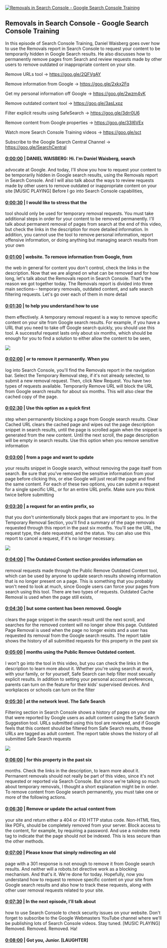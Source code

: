 [![Removals in Search Console - Google Search Console Training](https://i.ytimg.com/vi/h223mCgbmf4/maxresdefault.jpg)](https://www.youtube.com/watch?v=h223mCgbmf4)

## Removals in Search Console - Google Search Console Training

In this episode of Search Console Training, Daniel Waisberg goes over how to use the Removals report in Search Console to request your content to be temporarily hidden in Google Search results. He also discusses how to permanently remove pages from Search and review requests made by other users to remove outdated or inappropriate content on your site.



Remove URLs tool → https://goo.gle/2QFVgAY 

Remove information from Google → https://goo.gle/2xkx2Fq 

Get my personal information off Google → https://goo.gle/2wzm4vK 

Remove outdated content tool → https://goo.gle/3asLxpz 

Filter explicit results using SafeSearch → https://goo.gle/3drr0U6 

Remove content from Google properties → https://goo.gle/33I6VEx 



Watch more Search Console Training videos → https://goo.gle/sct   

Subscribe to the Google Search Central Channel → https://goo.gle/SearchCentral



#### [0:00:00](https://www.youtube.com/watch?v=h223mCgbmf4&t=0) |  DANIEL WAISBERG: Hi. I'm Daniel Waisberg, search

advocate at Google. And today, I'll show you how to request your content to be temporarily hidden in Google search results, using the Removals report in Search Console. And I will also talk about the ways to review requests made by other users to remove outdated or inappropriate content on your site [MUSIC PLAYING] Before I go into Search Console capabilities,  

#### [0:00:30](https://www.youtube.com/watch?v=h223mCgbmf4&t=30) |  I would like to stress that the

tool should only be used for temporary removal requests. You must take additional steps in order for your content to be removed permanently. I'll talk about permanent removal of pages from search at the end of this video, but check the links in the description for more detailed information. In addition, you cannot use the tool to remove personal information, report offensive information, or doing anything but managing search results from your own  

#### [0:01:00](https://www.youtube.com/watch?v=h223mCgbmf4&t=60) |  website. To remove information from Google, from

the web in general for content you don't control, check the links in the description. Now that we are aligned on what can be removed and for how long, let's talk about the Removals report in Search Console. That's the reason we got together today. The Removals report is divided into three main sections-- temporary removals, outdated content, and safe search filtering requests. Let's go over each of them in more detail  

#### [0:01:30](https://www.youtube.com/watch?v=h223mCgbmf4&t=90) |  to help you understand how to use

them effectively. A temporary removal request is a way to remove specific content on your site from Google search results. For example, if you have a URL that you need to take off Google search quickly, you should use this tool. A successful request lasts only about six months, which should be enough for you to find a solution to either allow the content to be seen,  

![](https://i.ytimg.com/vi/h223mCgbmf4/maxres1.jpg)



#### [0:02:00](https://www.youtube.com/watch?v=h223mCgbmf4&t=120) |  or to remove it permanently. When you

log into Search Console, you'll find the Removals report in the navigation bar. Select the Temporary Removal step, if it's not already selected, to submit a new removal request. Then, click New Request. You have two types of requests available. Temporarily Remove URL will block the URL from Google search results for about six months. This will also clear the cached copy of the page.  

#### [0:02:30](https://www.youtube.com/watch?v=h223mCgbmf4&t=150) |  Use this option as a quick first

step when permanently blocking a page from Google search results. Clear Cached URL clears the cached page and wipes out the page description snippet in search results, until the page is scrolled again when the snippet is generated from the new content. Until the next scroll, the page description will be empty in search results. Use this option when you remove sensitive information  

#### [0:03:00](https://www.youtube.com/watch?v=h223mCgbmf4&t=180) |  from a page and want to update

your results snippet in Google search, without removing the page itself from search. Be sure that you've removed the sensitive information from your page before clicking this, or else Google will just recall the page and find the same content. For each of these two options, you can submit a request for a single specific URL, or for an entire URL prefix. Make sure you think twice before submitting  

#### [0:03:30](https://www.youtube.com/watch?v=h223mCgbmf4&t=210) |  a request for an entire prefix, so

that you don't unintentionally block pages that are important to you. In the Temporary Removal Section, you'll find a summary of the page removals requested through this report in the past six months. You'll see the URL, the request type, the date requested, and the status. You can also use this report to cancel a request, if it's no longer necessary.  

![](https://i.ytimg.com/vi/h223mCgbmf4/maxres2.jpg)



#### [0:04:00](https://www.youtube.com/watch?v=h223mCgbmf4&t=240) |  The Outdated Content section provides information on

removal requests made through the Public Remove Outdated Content tool, which can be used by anyone to update search results showing information that is no longer present on a page. This is something that you probably won't need to look at much, since Google users can force your pages from search using this tool. There are two types of requests. Outdated Cache Removal is used when the page still exists,  

#### [0:04:30](https://www.youtube.com/watch?v=h223mCgbmf4&t=270) |  but some content has been removed. Google

clears the page snippet in the search result until the next scroll, and searches for the removed content will no longer show this page. Outdated Page Removal is used when the page no longer exists and a user has requested its removal from the Google search results. The report table shows the history of all submitted requests for this property in the past six  

#### [0:05:00](https://www.youtube.com/watch?v=h223mCgbmf4&t=300) |  months using the Public Remove Outdated content.

I won't go into the tool in this video, but you can check the links in the description to learn more about it. Whether you're using search at work, with your family, or for yourself, Safe Search can help filter most sexually explicit results. In addition to setting your personal account preferences, parents can turn on the feature for their kids' supervised devices. And workplaces or schools can turn on the filter  

#### [0:05:30](https://www.youtube.com/watch?v=h223mCgbmf4&t=330) |  at the network level. The Safe Search

Filtering section in Search Console shows a history of pages on your site that were reported by Google users as adult content using the Safe Search Suggestion tool. URLs submitted using this tool are reviewed, and if Google feels that this content should be filtered from Safe Search results, these URLs are tagged as adult content. The report table shows the history of all submitted Safe Search requests  

![](https://i.ytimg.com/vi/h223mCgbmf4/maxres3.jpg)



#### [0:06:00](https://www.youtube.com/watch?v=h223mCgbmf4&t=360) |  for this property in the past six

months. Check the links in the description, to learn more about it. Permanent removals should not really be part of this video, since it's not requested or reported via Search Console. But since we're talking so much about temporary removals, I thought a short explanation might be in order. To remove content from Google search permanently, you must take one or more of the following actions.  

#### [0:06:30](https://www.youtube.com/watch?v=h223mCgbmf4&t=390) |  Remove or update the actual content from

your site and return either a 404 or 410 HTTP status code. Non-HTML files, like PDFs, should be completely removed from your server. Block access to the content, for example, by requiring a password. And use a noindex meta tag to indicate that the page should not be indexed. This is less secure than the other methods.  

#### [0:07:00](https://www.youtube.com/watch?v=h223mCgbmf4&t=420) |  Please know that simply redirecting an old

page with a 301 response is not enough to remove it from Google search results. And neither will a robots.txt directive work as a blocking mechanism. And that's it. We're done for today. Hopefully, now you understand how to request to remove specific content on your site from Google search results and also how to track these requests, along with other user removal requests related to your site.  

#### [0:07:30](https://www.youtube.com/watch?v=h223mCgbmf4&t=450) |  In the next episode, I'll talk about

how to use Search Console to check security issues on your website. Don't forget to subscribe to the Google Webmasters YouTube channel where we'll be publishing lots of Search Console videos. Stay tuned. [MUSIC PLAYING] Removed. Removed. Removed. Ha!  

#### [0:08:00](https://www.youtube.com/watch?v=h223mCgbmf4&t=480) |  Got you, Junior. [LAUGHTER]  

